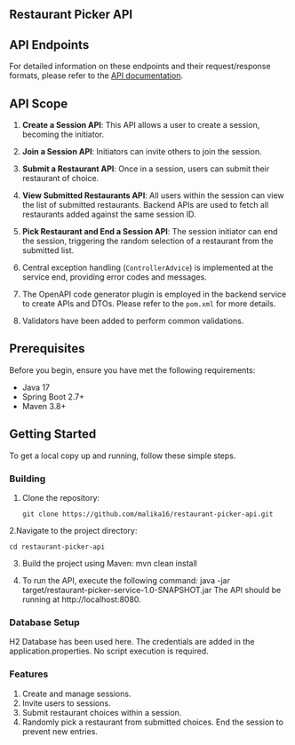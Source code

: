 ## Restaurant Picker API

## API Endpoints

For detailed information on these endpoints and their request/response formats, please refer to the [API documentation](https://github.com/malika16/restaurant-picker-app/blob/main/restaurant-picker-service/src/main/resources/openapi/restaurant-picker-api.yaml).

## API Scope

1. **Create a Session API**: This API allows a user to create a session, becoming the initiator.

2. **Join a Session API**: Initiators can invite others to join the session.

3. **Submit a Restaurant API**: Once in a session, users can submit their restaurant of choice.

4. **View Submitted Restaurants API**: All users within the session can view the list of submitted restaurants. Backend APIs are used to fetch all restaurants added against the same session ID.

5. **Pick Restaurant and End a Session API**: The session initiator can end the session, triggering the random selection of a restaurant from the submitted list.

7. Central exception handling (`ControllerAdvice`) is implemented at the service end, providing error codes and messages.

9. The OpenAPI code generator plugin is employed in the backend service to create APIs and DTOs. Please refer to the `pom.xml` for more details.

10. Validators have been added to perform common validations.

## Prerequisites

Before you begin, ensure you have met the following requirements:

- Java 17
- Spring Boot 2.7+
- Maven 3.8+

## Getting Started

To get a local copy up and running, follow these simple steps.

### Building

1. Clone the repository:

   ```shell
   git clone https://github.com/malika16/restaurant-picker-api.git

2.Navigate to the project directory:

    cd restaurant-picker-api

3. Build the project using Maven: mvn clean install

4. To run the API, execute the following command: java -jar target/restaurant-picker-service-1.0-SNAPSHOT.jar
   The API should be running at http://localhost:8080.

### Database Setup

H2 Database has been used here. The credentials are added in the application.properties. No script execution is required.


### Features
 1. Create and manage sessions.
 2. Invite users to sessions.
 3. Submit restaurant choices within a session.
 4. Randomly pick a restaurant from submitted choices. End the session to prevent new entries.


